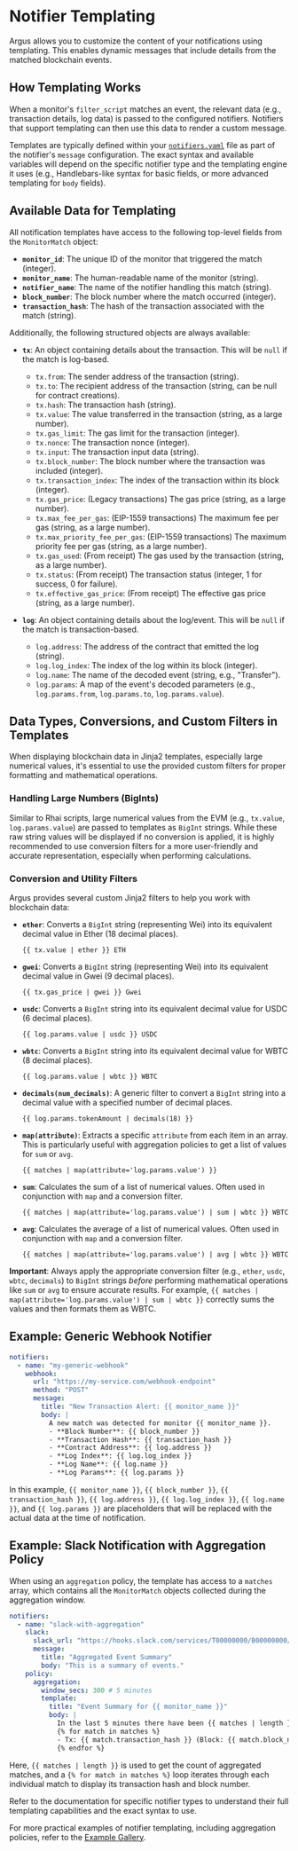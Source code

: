 # Notifier Templating

Argus allows you to customize the content of your notifications using templating. This enables dynamic messages that include details from the matched blockchain events.

## How Templating Works

When a monitor's `filter_script` matches an event, the relevant data (e.g., transaction details, log data) is passed to the configured notifiers. Notifiers that support templating can then use this data to render a custom message.

Templates are typically defined within your [`notifiers.yaml`](./notifiers_yaml.md) file as part of the notifier's `message` configuration. The exact syntax and available variables will depend on the specific notifier type and the templating engine it uses (e.g., Handlebars-like syntax for basic fields, or more advanced templating for `body` fields).

## Available Data for Templating

All notification templates have access to the following top-level fields from the `MonitorMatch` object:

*   **`monitor_id`**: The unique ID of the monitor that triggered the match (integer).
*   **`monitor_name`**: The human-readable name of the monitor (string).
*   **`notifier_name`**: The name of the notifier handling this match (string).
*   **`block_number`**: The block number where the match occurred (integer).
*   **`transaction_hash`**: The hash of the transaction associated with the match (string).

Additionally, the following structured objects are always available:

*   **`tx`**: An object containing details about the transaction. This will be `null` if the match is log-based.
    *   `tx.from`: The sender address of the transaction (string).
    *   `tx.to`: The recipient address of the transaction (string, can be null for contract creations).
    *   `tx.hash`: The transaction hash (string).
    *   `tx.value`: The value transferred in the transaction (string, as a large number).
    *   `tx.gas_limit`: The gas limit for the transaction (integer).
    *   `tx.nonce`: The transaction nonce (integer).
    *   `tx.input`: The transaction input data (string).
    *   `tx.block_number`: The block number where the transaction was included (integer).
    *   `tx.transaction_index`: The index of the transaction within its block (integer).
    *   `tx.gas_price`: (Legacy transactions) The gas price (string, as a large number).
    *   `tx.max_fee_per_gas`: (EIP-1559 transactions) The maximum fee per gas (string, as a large number).
    *   `tx.max_priority_fee_per_gas`: (EIP-1559 transactions) The maximum priority fee per gas (string, as a large number).
    *   `tx.gas_used`: (From receipt) The gas used by the transaction (string, as a large number).
    *   `tx.status`: (From receipt) The transaction status (integer, 1 for success, 0 for failure).
    *   `tx.effective_gas_price`: (From receipt) The effective gas price (string, as a large number).

*   **`log`**: An object containing details about the log/event. This will be `null` if the match is transaction-based.
    *   `log.address`: The address of the contract that emitted the log (string).
    *   `log.log_index`: The index of the log within its block (integer).
    *   `log.name`: The name of the decoded event (string, e.g., "Transfer").
    *   `log.params`: A map of the event's decoded parameters (e.g., `log.params.from`, `log.params.to`, `log.params.value`).

## Data Types, Conversions, and Custom Filters in Templates

When displaying blockchain data in Jinja2 templates, especially large numerical values, it's essential to use the provided custom filters for proper formatting and mathematical operations.

### Handling Large Numbers (BigInts)

Similar to Rhai scripts, large numerical values from the EVM (e.g., `tx.value`, `log.params.value`) are passed to templates as `BigInt` strings. While these raw string values will be displayed if no conversion is applied, it is highly recommended to use conversion filters for a more user-friendly and accurate representation, especially when performing calculations.

### Conversion and Utility Filters

Argus provides several custom Jinja2 filters to help you work with blockchain data:

*   **`ether`**: Converts a `BigInt` string (representing Wei) into its equivalent decimal value in Ether (18 decimal places).
    ```jinja
    {{ tx.value | ether }} ETH
    ```

*   **`gwei`**: Converts a `BigInt` string (representing Wei) into its equivalent decimal value in Gwei (9 decimal places).
    ```jinja
    {{ tx.gas_price | gwei }} Gwei
    ```

*   **`usdc`**: Converts a `BigInt` string into its equivalent decimal value for USDC (6 decimal places).
    ```jinja
    {{ log.params.value | usdc }} USDC
    ```

*   **`wbtc`**: Converts a `BigInt` string into its equivalent decimal value for WBTC (8 decimal places).
    ```jinja
    {{ log.params.value | wbtc }} WBTC
    ```

*   **`decimals(num_decimals)`**: A generic filter to convert a `BigInt` string into a decimal value with a specified number of decimal places.
    ```jinja
    {{ log.params.tokenAmount | decimals(18) }}
    ```

*   **`map(attribute)`**: Extracts a specific `attribute` from each item in an array. This is particularly useful with aggregation policies to get a list of values for `sum` or `avg`.
    ```jinja
    {{ matches | map(attribute='log.params.value') }}
    ```

*   **`sum`**: Calculates the sum of a list of numerical values. Often used in conjunction with `map` and a conversion filter.
    ```jinja
    {{ matches | map(attribute='log.params.value') | sum | wbtc }} WBTC
    ```

*   **`avg`**: Calculates the average of a list of numerical values. Often used in conjunction with `map` and a conversion filter.
    ```jinja
    {{ matches | map(attribute='log.params.value') | avg | wbtc }} WBTC
    ```

**Important**: Always apply the appropriate conversion filter (e.g., `ether`, `usdc`, `wbtc`, `decimals`) to `BigInt` strings *before* performing mathematical operations like `sum` or `avg` to ensure accurate results. For example, `{{ matches | map(attribute='log.params.value') | sum | wbtc }}` correctly sums the values and then formats them as WBTC.

## Example: Generic Webhook Notifier

```yaml
notifiers:
  - name: "my-generic-webhook"
    webhook:
      url: "https://my-service.com/webhook-endpoint"
      method: "POST"
      message:
        title: "New Transaction Alert: {{ monitor_name }}"
        body: |
          A new match was detected for monitor {{ monitor_name }}.
          - **Block Number**: {{ block_number }}
          - **Transaction Hash**: {{ transaction_hash }}
          - **Contract Address**: {{ log.address }}
          - **Log Index**: {{ log.log_index }}
          - **Log Name**: {{ log.name }}
          - **Log Params**: {{ log.params }}
```

In this example, `{{ monitor_name }}`, `{{ block_number }}`, `{{ transaction_hash }}`, `{{ log.address }}`, `{{ log.log_index }}`, `{{ log.name }}`, and `{{ log.params }}` are placeholders that will be replaced with the actual data at the time of notification.

## Example: Slack Notification with Aggregation Policy

When using an `aggregation` policy, the template has access to a `matches` array, which contains all the `MonitorMatch` objects collected during the aggregation window.

```yaml
notifiers:
  - name: "slack-with-aggregation"
    slack:
      slack_url: "https://hooks.slack.com/services/T00000000/B00000000/XXXXXXXXXXXXXXXXXXXXXXXX"
      message:
        title: "Aggregated Event Summary"
        body: "This is a summary of events."
    policy:
      aggregation:
        window_secs: 300 # 5 minutes
        template:
          title: "Event Summary for {{ monitor_name }}"
          body: |
            In the last 5 minutes there have been {{ matches | length }} new events
            {% for match in matches %}
            - Tx: {{ match.transaction_hash }} (Block: {{ match.block_number }})
            {% endfor %}
```

Here, `{{ matches | length }}` is used to get the count of aggregated matches, and a `{% for match in matches %}` loop iterates through each individual match to display its transaction hash and block number.

Refer to the documentation for specific notifier types to understand their full templating capabilities and the exact syntax to use.

For more practical examples of notifier templating, including aggregation policies, refer to the [Example Gallery](../examples/gallery.md).
